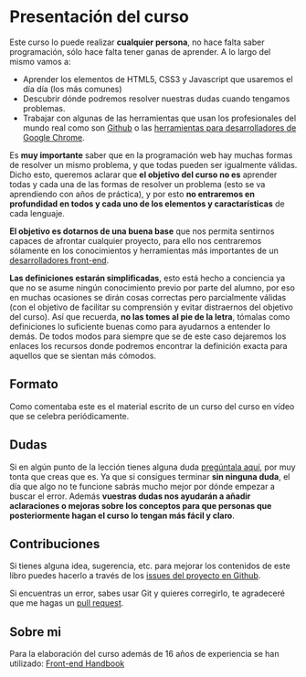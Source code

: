 # Presentación del curso

Este curso lo puede realizar **cualquier persona**, no hace falta saber programación, sólo hace falta tener ganas de aprender. A lo largo del mismo vamos a:

* Aprender los elementos de HTML5, CSS3 y Javascript que usaremos el día día (los más comunes)
* Descubrir dónde podremos resolver nuestras dudas cuando tengamos problemas.
* Trabajar con algunas de las herramientas que usan los profesionales del mundo real como son [Github](http://github.com/) o las [herramientas para desarrolladores de Google Chrome](https://developer.chrome.com/devtools).

Es **muy importante** saber que en la programación web hay muchas formas de resolver un mismo problema, y que todas pueden ser igualmente válidas. 
Dicho esto, queremos aclarar que **el objetivo del curso no es** aprender todas y cada una de las formas de resolver un problema (esto se va aprendiendo con años de práctica), y por esto **no entraremos en profundidad en todos y cada uno de los elementos y caractarísticas** de cada lenguaje.

**El objetivo es dotarnos de una buena base** que nos permita sentirnos capaces de afrontar cualquier proyecto, para ello nos centraremos sólamente en los conocimientos y herramientas más importantes de un [desarrolladores front-end](https://en.wikipedia.org/wiki/Front_end_development).

**Las definiciones estarán simplificadas**, esto está hecho a conciencia ya que no se asume ningún conocimiento previo por parte del alumno, por eso en muchas ocasiones se dirán cosas correctas pero parcialmente válidas (con el objetivo de facilitar su comprensión y evitar distraernos del objetivo del curso). Así que recuerda, **no las tomes al pie de la letra**, tómalas como definiciones lo suficiente buenas como para ayudarnos a entender lo demás. De todos modos para siempre que se de este caso dejaremos los enlaces los recursos donde podremos encontrar la definición exacta para aquellos que se sientan más cómodos.

## Formato
Como comentaba este es el material escrito de un curso del curso en vídeo que se celebra periódicamente.

## Dudas
Si en algún punto de la lección tienes alguna duda [pregúntala aquí](https://www.gitbook.com/book/hhkaos/introduccion-a-html5/discussions), por muy tonta que creas que es. Ya que si consigues terminar **sin ninguna duda**, el día que algo no te funcione sabrás mucho mejor por dónde empezar a buscar el error. Además **vuestras dudas nos ayudarán a añadir aclaraciones o mejoras sobre los conceptos para que personas que posteriormente hagan el curso lo tengan más fácil y claro**.

## Contribuciones
Si tienes alguna idea, sugerencia, etc. para mejorar los contenidos de este libro puedes hacerlo a través de los [issues del proyecto en Github](https://github.com/hhkaos/introduccion-a-html5/issues).

Si encuentras un error, sabes usar Git y quieres corregirlo, te agradeceré que me hagas un [pull request](https://help.github.com/articles/using-pull-requests/).

## Sobre mi

Para la elaboración del curso además de 16 años de experiencia se han utilizado: [Front-end Handbook](https://www.gitbook.com/book/frontendmasters/front-end-handbook/details)